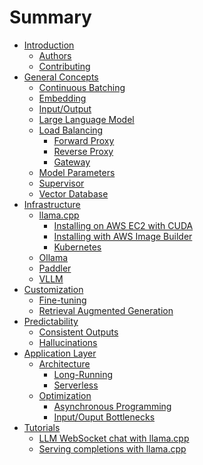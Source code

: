 # Summary

- [Introduction](README.md)
    - [Authors](./introduction/authors.md)
    - [Contributing](./introduction/contributing.md)
- [General Concepts]()
    - [Continuous Batching](./general-concepts/continuous-batching/README.md)
    - [Embedding](./general-concepts/embedding/README.md)
    - [Input/Output](./general-concepts/input-output/README.md)
    - [Large Language Model](./general-concepts/large-language-model/README.md)
    - [Load Balancing](./general-concepts/load-balancing/README.md)
        - [Forward Proxy](./general-concepts/load-balancing/forward-proxy/README.md)
        - [Reverse Proxy](./general-concepts/load-balancing/reverse-proxy/README.md)
        - [Gateway](./general-concepts/load-balancing/gateway/README.md)
    - [Model Parameters]()
    - [Supervisor]()
    - [Vector Database]()
- [Infrastructure]()
    - [llama.cpp](./deployments/llama.cpp/README.md)
        - [Installing on AWS EC2 with CUDA](./deployments/llama.cpp/aws-ec2-cuda.md)
        - [Installing with AWS Image Builder](./deployments/llama.cpp/aws-image-builder.md)
        - [Kubernetes]()
    - [Ollama](./deployments/ollama/README.md)
    - [Paddler](./deployments/paddler/README.md)
    - [VLLM]()
- [Customization]()
    - [Fine-tuning](./customization/fine-tuning/README.md)
    - [Retrieval Augmented Generation](./customization/retrieval-augmented-generation/README.md)
- [Predictability]()
    - [Consistent Outputs]()
    - [Hallucinations]()
- [Application Layer](./application-layer/README.md)
    - [Architecture]()
        - [Long-Running]()
        - [Serverless]()
    - [Optimization]()
        - [Asynchronous Programming]()
        - [Input/Ouput Bottlenecks]()
- [Tutorials]()
    - [LLM WebSocket chat with llama.cpp]()
    - [Serving completions with llama.cpp]()
